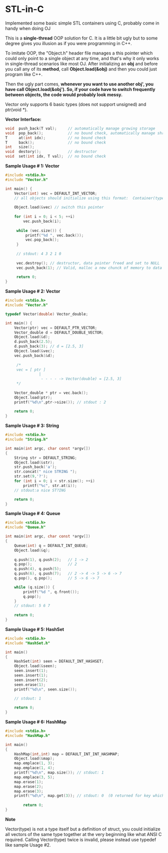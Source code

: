 # STL-in-C
Implemented some basic simple STL containers using C, probably come in handy when doing OJ

This is a **single-thread** OOP solution for C. It is a little bit ugly but to some degree gives you illusion as if you were programming in C++.

To imitate OOP, the "Object.h" header file manages a this pointer which could only point to a single object at any time, and that's why it only works in single-thread scenarios like most OJ. After initializing an **obj** and before you call any of its **method**, call **Object.load(&obj)** and then you could just program like C++.
 
 
Then the ugly part comes, **whenever you want to use another obj', you have call Object.load(&obj'). So, if your code have to switch frequently between objects, the code would probably look messy.**
 
 
Vector only supports 6 basic types (does not support unsigned) and ptr(void *).




**Vector Interface:**
```C
void  push_back(T val);     // automatically manage growing storage
void  pop_back();           // no bound check, automatically manage shrinking storage
T     at(int idx);          // no bound check
T     back();               // no bound check
int   size(); 
void  destory();            // destructor
void  set(int idx, T val);  // no bound check
```


**Sample Usage # 1: Vector**
```C
#include <stdio.h>
#include "Vector.h"

int main() {
    Vector(int) vec = DEFAULT_INT_VECTOR;  
    // all objects should initialize using this format:  Container(type) name = DEFAULT_TYPE_CONTAINER;
    
    Object.load(&vec) // switch this pointer
    
    for (int i = 0; i < 5; ++i)
        vec.push_back(i);
        
     while (vec.size()) {
         printf("%d ", vec.back());
         vec.pop_back();
     }
     
     // stdout: 4 3 2 1 0
     
     vec.destroy(); // destructor, data pointer freed and set to NULL
     vec.push_back(1); // Valid, malloc a new chunck of memory to data pointer
     
     return 0;
}
```

**Sample Usage # 2: Vector**
```C
#include <stdio.h>
#include "Vector.h"

typedef Vector(double) Vector_double;

int main() {
    Vector(ptr) vec = DEFAULT_PTR_VECTOR;
    Vector_double d = DEFAULT_DOUBLE_VECTOR;
    Object.load(&d);
    d.push_back(2.5);
    d.push_back(3); // d = [2.5, 3]
    Object.load(&vec);
    vec.push_back(&d);
	    
     /*
     vec = [ ptr ]
               | 
                - - - - -> Vector(double) = [2.5, 3]
     */  
     
    Vector_double * ptr = vec.back();
    Object.load(ptr);
    printf("%d\n",ptr->size()); // stdout : 2
    
    return 0;
}
```

**Sample Usage # 3: String**
```C
#include <stdio.h>
#include "String.h"

int main(int argc, char const *argv[])
{
    String str = DEFAULT_STRING;
    Object.load(&str);
    str.push_back('a');
    str.concat(" nice STRING ");
    str.set(9,'?');
    for (int i = 0; i < str.size(); ++i)
        printf("%c", str.at(i));  
    // stdout:a nice ST?ING

    return 0;
}
```

**Sample Usage # 4: Queue**
```C
#include <stdio.h>
#include "Queue.h"

int main(int argc, char const *argv[])
{
	Queue(int) q = DEFAULT_INT_QUEUE;
	Object.load(&q);
	
	q.push(1), q.push(2);   // 1 -> 2
	q.pop();                // 2
	q.push(4), q.push(5);
	q.push(6), q.push(7);   // 2 -> 4 -> 5 -> 6 -> 7
	q.pop(), q.pop();       // 5 -> 6 -> 7

	while (q.size()) {
		printf("%d ", q.front());
		q.pop();  
	}
	// stdout: 5 6 7
	
    return 0;
}
```

**Sample Usage # 5: HashSet**
```C
#include <stdio.h>
#include "HashSet.h"

int main()
{
	HashSet(int) seen = DEFAULT_INT_HASHSET;
	Object.load(&seen);
	seen.insert(1);
	seen.insert(1);
	seen.insert(2);
	seen.erase(1);
	printf("%d\n", seen.size());

	// stdout: 1
	
    return 0;
}
```

**Sample Usage # 6: HashMap**
```C
#include <stdio.h>
#include "HashMap.h"

int main()
{
	HashMap(int,int) map = DEFAULT_INT_INT_HASHMAP;
	Object.load(&map);
	map.emplace(1, 3);
	map.emplace(1, 4);
	printf("%d\n", map.size()); // stdout: 1
	map.emplace(3, 5);
	map.erase(1);
	map.erase(2);
	map.erase(3);
	printf("%d\n", map.get(3)); // stdout: 0  (0 returned for key which does not exist)
	
    	return 0;
}
```


**Note**

Vector(type) is not a type itself but a definition of struct, you could initialize all vectors of the same type together
at the very beginning like what ANSI C required. Calling Vector(type) twice is invalid, please instead use typedef like sample Usage #2.





